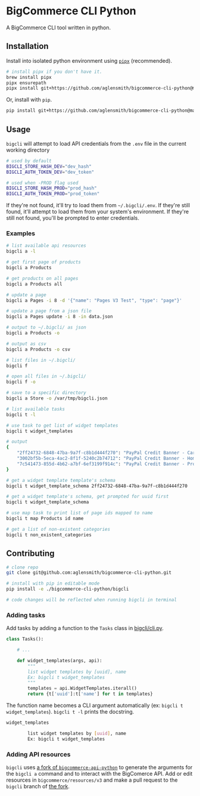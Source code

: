 # BigCommerce CLI Python

A BigCommerce CLI tool written in python. 

## Installation

Install into isolated python environment using [`pipx`](https://pypa.github.io/pipx/) (recommended).

```bash
# install pipx if you don't have it.
brew install pipx
pipx ensurepath
pipx install git+https://github.com/aglensmith/bigcommerce-cli-python@main
```

Or, install with `pip`.

```bash
pip install git+https://github.com/aglensmith/bigcommerce-cli-python@main
```

## Usage

`bigcli` will attempt to load API credentials from the `.env` file in the current working directory

```bash
# used by default
BIGCLI_STORE_HASH_DEV="dev_hash"
BIGCLI_AUTH_TOKEN_DEV="dev_token"

# used when -PROD flag used
BIGCLI_STORE_HASH_PROD="prod_hash"
BIGCLI_AUTH_TOKEN_PROD="prod_token"
```

If they're not found, it'll try to load them from `~/.bigcli/.env`. If they're still found, it'll attempt to load them from your system's environment. If they're still not found, you'll be prompted to enter credentials. 

### Examples

```bash
# list available api resources
bigcli a -l

# get first page of products
bigcli a Products

# get products on all pages
bigcli a Products all

# update a page 
bigcli a Pages -i 8 -d '{"name": "Pages V3 Test", "type": "page"}'

# update a page from a json file
bigcli a Pages update -i 8 -in data.json

# output to ~/.bigcli/ as json
bigcli a Products -o

# output as csv
bigcli a Products -o csv

# list files in ~/.bigcli/
bigcli f

# open all files in ~/.bigcli/
bigcli f -o

# save to a specific directory
bigcli a Store -o /var/tmp/bigcli.json

# list available tasks
bigcli t -l

# use task to get list of widget templates
bigcli t widget_templates

# output
{
    "2ff24732-6848-47ba-9a7f-c8b1d444f270": "PayPal Credit Banner - Cart Page (728x90)",
    "3002bf5b-5eca-4ac2-8f1f-5240c2b74712": "PayPal Credit Banner - Home Page (728x90)",
    "7c541473-855d-4b62-a7bf-6ef3199f914c": "PayPal Credit Banner - Product Details Page (234x60)",
}

# get a widget template template's schema
bigcli t widget_template_schema 2ff24732-6848-47ba-9a7f-c8b1d444f270

# get a widget template's schema, get prompted for uuid first
bigcli t widget_template_schema

# use map task to print list of page ids mapped to name
bigcli t map Products id name

# get a list of non-existent categories
bigcli t non_existent_categories 
```

## Contributing

```bash
# clone repo
git clone git@github.com:aglensmith/bigcommerce-cli-python.git

# install with pip in editable mode
pip install -e ./bigcommerce-cli-python/bigcli

# code changes will be reflected when running bigcli in terminal
```

### Adding tasks

Add tasks by adding a function to the `Tasks` class in [bigcli/cli.py](https://github.com/aglensmith/bigcommerce-cli-python/blob/main/bigcli/cli.py).

```python
class Tasks():

    # ...

    def widget_templates(args, api):
        """
        list widget templates by [uuid], name
        Ex: bigcli t widget_templates
        """
        templates = api.WidgetTemplates.iterall()
        return {t['uuid']:t['name'] for t in templates}
```

The function name becomes a CLI argument automatically (ex: `bigcli t widget_templates`).  `bigcli t -l` prints the docstring.

```bash
widget_templates

        list widget templates by [uuid], name
        Ex: bigcli t widget_templates
```

### Adding API resources

`bigcli` uses [a fork of `bigcommerce-api-python`](https://github.com/aglensmith/bigcommerce-api-python/tree/bigcli) to generate the arguments for the `bigcli a` command and to interact with the BigComerce API. Add or edit resources in `bigcommerce/resources/v3` and make a pull request to the `bigcli` branch of [the fork](https://github.com/aglensmith/bigcommerce-api-python/tree/bigcli).
